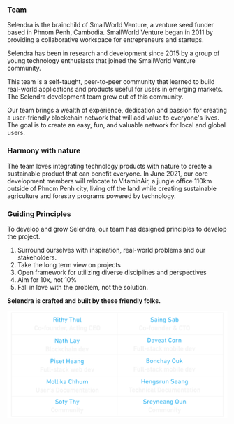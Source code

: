 ### **Team**
Selendra is the brainchild of SmallWorld Venture, a venture seed funder based in Phnom Penh, Cambodia. SmallWorld Venture began in 2011 by providing a collaborative workspace for entrepreneurs and startups.

Selendra has been in research and development since 2015 by a group of young technology enthusiasts that joined the SmallWorld Venture community.

This team is a self-taught, peer-to-peer community that learned to build real-world applications and products useful for users in emerging markets. The Selendra development team grew out of this community. 

Our team brings a wealth of experience, dedication and passion for creating a user-friendly blockchain network that will add value to everyone's lives. The goal is to create an easy, fun, and valuable network for local and global users.

### Harmony with nature 

The team loves integrating technology products with nature to create a sustainable product that can benefit everyone. In June 2021, our core development members will relocate to VitaminAir, a jungle office 110km outside of Phnom Penh city, living off the land while creating sustainable agriculture and forestry programs powered by technology. 

### Guiding Principles

To develop and grow Selendra, our team has designed principles to develop the
project. 

1. Surround ourselves with inspiration, real-world problems and our stakeholders. 
1. Take the long term view on projects
1. Open framework for utilizing diverse disciplines and perspectives 
1. Aim for 10x, not 10%
1. Fall in love with the problem, not the solution. 

**Selendra is crafted and built by these friendly folks.** 

![Calling Contract](../assets/whitepaper-selendra-team.png "Selendra Staking Rewards Release Schedules")

<!-- |Rithy Thul | Saing Sab | Nath Lay | Daveat Corn |
| :-----:   | :--------:| :------: | :---------: |
| Co-founder, Acting CEO |  Co-founder & CTO |  Blockchain dev| Fullstack mobile dev |
|**Piset Heang**| **Bonchay Ouk** |**Mollika Chum** | **Hengsrun Seang** |
| *Co-founder, Acting CEO* |  Co-founder & CTO |  Blockchain dev| Fullstack mobile dev | -->





